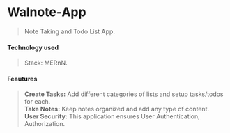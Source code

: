 # Walnote-App

> Note Taking and Todo List App.

#### Technology used

> Stack: MERnN.

#### Feautures

> **Create Tasks:** Add different categories of lists and setup tasks/todos for each.  
> **Take Notes:** Keep notes organized and add any type of content.  
> **User Security:** This application ensures User Authentication, Authorization.
